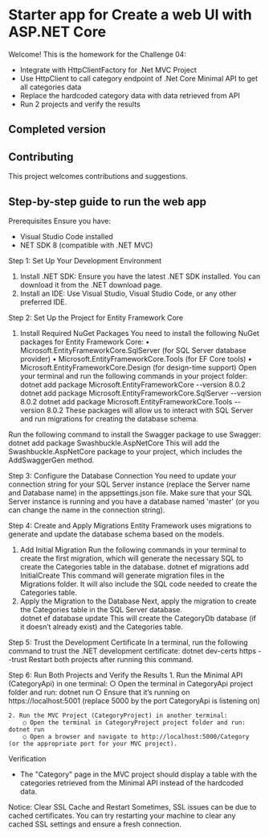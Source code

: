 # Starter app for Create a web UI with ASP.NET Core

Welcome! This is the homework for the Challenge 04:
- Integrate with HttpClientFactory for .Net MVC Project
- Use HttpClient to call category endpoint of .Net Core Minimal API to get all categories data
- Replace the hardcoded category data with data retrieved from API
- Run 2 projects and verify the results

## Completed version


## Contributing

This project welcomes contributions and suggestions.  

## Step-by-step guide to run the web app

Prerequisites
Ensure you have:
- Visual Studio Code installed
- NET SDK 8 (compatible with .NET MVC)

Step 1: Set Up Your Development Environment
1. Install .NET SDK: Ensure you have the latest .NET SDK installed. You can download it from the .NET download page.
2. Install an IDE: Use Visual Studio, Visual Studio Code, or any other preferred IDE.

Step 2: Set Up the Project for Entity Framework Core
1. Install Required NuGet Packages
You need to install the following NuGet packages for Entity Framework Core:
	• Microsoft.EntityFrameworkCore.SqlServer (for SQL Server database provider)
	• Microsoft.EntityFrameworkCore.Tools (for EF Core tools)
	• Microsoft.EntityFrameworkCore.Design (for design-time support)
Open your terminal and run the following commands in your project folder:
	dotnet add package Microsoft.EntityFrameworkCore --version 8.0.2
	dotnet add package Microsoft.EntityFrameworkCore.SqlServer --version 8.0.2
	dotnet add package Microsoft.EntityFrameworkCore.Tools --version 8.0.2
These packages will allow us to interact with SQL Server and run migrations for creating the database schema.

Run the following command to install the Swagger package to use Swagger:
	dotnet add package Swashbuckle.AspNetCore
	This will add the Swashbuckle.AspNetCore package to your project, which includes the AddSwaggerGen method.

Step 3: Configure the Database Connection
You need to update your connection string for your SQL Server instance (replace the Server name and Database name) in the appsettings.json file.
Make sure that your SQL Server instance is running and you have a database named 'master' (or you can change the name in the connection string).

Step 4: Create and Apply Migrations
Entity Framework uses migrations to generate and update the database schema based on the models.
1. Add Initial Migration
Run the following commands in your terminal to create the first migration, which will generate the necessary SQL to create the Categories table in the database.
	dotnet ef migrations add InitialCreate
This command will generate migration files in the Migrations folder. It will also include the SQL code needed to create the Categories table.
2. Apply the Migration to the Database
Next, apply the migration to create the Categories table in the SQL Server database.	
	dotnet ef database update
This will create the CategoryDb database (if it doesn’t already exist) and the Categories table.

Step 5: Trust the Development Certificate
In a terminal, run the following command to trust the .NET development certificate:
	dotnet dev-certs https --trust
Restart both projects after running this command.
	
Step 6: Run Both Projects and Verify the Results
	1. Run the Minimal API (CategoryApi) in one terminal:
		○ Open the terminal in CategoryApi project folder and run:	dotnet run
		○ Ensure that it’s running on https://localhost:5001 (replace 5000 by the port CategoryApi is listening on)
		
	2. Run the MVC Project (CategoryProject) in another terminal:
		○ Open the terminal in CategoryProject project folder and run:	dotnet run
		○ Open a browser and navigate to http://localhost:5000/Category (or the appropriate port for your MVC project).

Verification
- The "Category" page in the MVC project should display a table with the categories retrieved from the Minimal API instead of the hardcoded data.

Notice:
Clear SSL Cache and Restart
Sometimes, SSL issues can be due to cached certificates. You can try restarting your machine to clear any cached SSL settings and ensure a fresh connection.